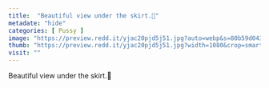 ```yaml
---
title:  "Beautiful view under the skirt.👀"
metadate: "hide"
categories: [ Pussy ]
image: "https://preview.redd.it/yjac20pjd5j51.jpg?auto=webp&s=80b59d043cf85bf85a145cffac03ced39807d36e"
thumb: "https://preview.redd.it/yjac20pjd5j51.jpg?width=1080&crop=smart&auto=webp&s=4bf857a6a50980991426502c3fd13018710dd67f"
visit: ""
---
```

Beautiful view under the skirt.👀

